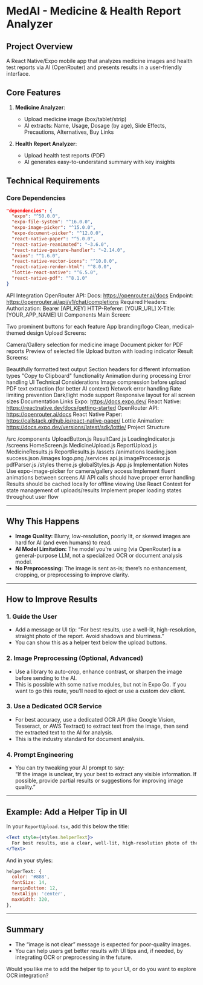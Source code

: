 # MedAI - Medicine & Health Report Analyzer

## Project Overview
A React Native/Expo mobile app that analyzes medicine images and health test reports via AI (OpenRouter) and presents results in a user-friendly interface.

## Core Features
1. **Medicine Analyzer**:
   - Upload medicine image (box/tablet/strip)
   - AI extracts: Name, Usage, Dosage (by age), Side Effects, Precautions, Alternatives, Buy Links
   
2. **Health Report Analyzer**:
   - Upload health test reports (PDF)
   - AI generates easy-to-understand summary with key insights

## Technical Requirements

### Core Dependencies
```json
"dependencies": {
  "expo": "^50.0.0",
  "expo-file-system": "^16.0.0",
  "expo-image-picker": "^15.0.0",
  "expo-document-picker": "^12.0.0",
  "react-native-paper": "^5.0.0",
  "react-native-reanimated": "~3.6.0",
  "react-native-gesture-handler": "~2.14.0",
  "axios": "^1.6.0",
  "react-native-vector-icons": "^10.0.0",
  "react-native-render-html": "^8.0.0",
  "lottie-react-native": "^6.5.0",
  "react-native-pdf": "^8.1.0"
}
```
API Integration
OpenRouter API:
Docs: https://openrouter.ai/docs
Endpoint: https://openrouter.ai/api/v1/chat/completions
Required Headers:
Authorization: Bearer [API_KEY]
HTTP-Referer: [YOUR_URL]
X-Title: [YOUR_APP_NAME]
UI Components
Main Screen:

Two prominent buttons for each feature
App branding/logo
Clean, medical-themed design
Upload Screens:

Camera/Gallery selection for medicine image
Document picker for PDF reports
Preview of selected file
Upload button with loading indicator
Result Screens:

Beautifully formatted text output
Section headers for different information types
"Copy to Clipboard" functionality
Animation during processing
Error handling UI
Technical Considerations
Image compression before upload
PDF text extraction (for better AI context)
Network error handling
Rate limiting prevention
Dark/light mode support
Responsive layout for all screen sizes
Documentation Links
Expo: https://docs.expo.dev/
React Native: https://reactnative.dev/docs/getting-started
OpenRouter API: https://openrouter.ai/docs
React Native Paper: https://callstack.github.io/react-native-paper/
Lottie Animation: https://docs.expo.dev/versions/latest/sdk/lottie/
Project Structure

/src
  /components
    UploadButton.js
    ResultCard.js
    LoadingIndicator.js
  /screens
    HomeScreen.js
    MedicineUpload.js
    ReportUpload.js
    MedicineResults.js
    ReportResults.js
  /assets
    /animations
      loading.json
      success.json
    /images
      logo.png
  /services
    api.js
    imageProcessor.js
    pdfParser.js
  /styles
    theme.js
    globalStyles.js
App.js
Implementation Notes
Use expo-image-picker for camera/gallery access
Implement fluent animations between screens
All API calls should have proper error handling
Results should be cached locally for offline viewing
Use React Context for state management of uploads/results
Implement proper loading states throughout user flow

---

## Why This Happens

- **Image Quality:** Blurry, low-resolution, poorly lit, or skewed images are hard for AI (and even humans) to read.
- **AI Model Limitation:** The model you’re using (via OpenRouter) is a general-purpose LLM, not a specialized OCR or document analysis model.
- **No Preprocessing:** The image is sent as-is; there’s no enhancement, cropping, or preprocessing to improve clarity.

---

## How to Improve Results

### 1. **Guide the User**
- Add a message or UI tip: “For best results, use a well-lit, high-resolution, straight photo of the report. Avoid shadows and blurriness.”
- You can show this as a helper text below the upload buttons.

### 2. **Image Preprocessing (Optional, Advanced)**
- Use a library to auto-crop, enhance contrast, or sharpen the image before sending to the AI.
- This is possible with some native modules, but not in Expo Go. If you want to go this route, you’ll need to eject or use a custom dev client.

### 3. **Use a Dedicated OCR Service**
- For best accuracy, use a dedicated OCR API (like Google Vision, Tesseract, or AWS Textract) to extract text from the image, then send the extracted text to the AI for analysis.
- This is the industry standard for document analysis.

### 4. **Prompt Engineering**
- You can try tweaking your AI prompt to say:  
  “If the image is unclear, try your best to extract any visible information. If possible, provide partial results or suggestions for improving image quality.”

---

## Example: Add a Helper Tip in UI

In your `ReportUpload.tsx`, add this below the title:

```jsx
<Text style={styles.helperText}>
  For best results, use a clear, well-lit, high-resolution photo of the report. Avoid shadows and blurriness.
</Text>
```

And in your styles:

```js
helperText: {
  color: '#888',
  fontSize: 14,
  marginBottom: 12,
  textAlign: 'center',
  maxWidth: 320,
},
```

---

## Summary

- The “image is not clear” message is expected for poor-quality images.
- You can help users get better results with UI tips and, if needed, by integrating OCR or preprocessing in the future.

Would you like me to add the helper tip to your UI, or do you want to explore OCR integration?